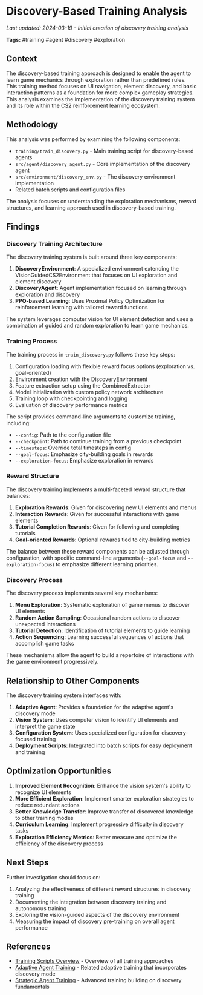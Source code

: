 # Discovery-Based Training Analysis

*Last updated: 2024-03-19 - Initial creation of discovery training analysis*

**Tags:** #training #agent #discovery #exploration

## Context

The discovery-based training approach is designed to enable the agent to learn game mechanics through exploration rather than predefined rules. This training method focuses on UI navigation, element discovery, and basic interaction patterns as a foundation for more complex gameplay strategies. This analysis examines the implementation of the discovery training system and its role within the CS2 reinforcement learning ecosystem.

## Methodology

This analysis was performed by examining the following components:
- `training/train_discovery.py` - Main training script for discovery-based agents
- `src/agent/discovery_agent.py` - Core implementation of the discovery agent
- `src/environment/discovery_env.py` - The discovery environment implementation
- Related batch scripts and configuration files

The analysis focuses on understanding the exploration mechanisms, reward structures, and learning approach used in discovery-based training.

## Findings

### Discovery Training Architecture

The discovery training system is built around three key components:

1. **DiscoveryEnvironment**: A specialized environment extending the VisionGuidedCS2Environment that focuses on UI exploration and element discovery
2. **DiscoveryAgent**: Agent implementation focused on learning through exploration and discovery
3. **PPO-based Learning**: Uses Proximal Policy Optimization for reinforcement learning with tailored reward functions

The system leverages computer vision for UI element detection and uses a combination of guided and random exploration to learn game mechanics.

### Training Process

The training process in `train_discovery.py` follows these key steps:

1. Configuration loading with flexible reward focus options (exploration vs. goal-oriented)
2. Environment creation with the DiscoveryEnvironment
3. Feature extraction setup using the CombinedExtractor
4. Model initialization with custom policy network architecture
5. Training loop with checkpointing and logging
6. Evaluation of discovery performance metrics

The script provides command-line arguments to customize training, including:
- `--config`: Path to the configuration file
- `--checkpoint`: Path to continue training from a previous checkpoint
- `--timesteps`: Override total timesteps in config
- `--goal-focus`: Emphasize city-building goals in rewards
- `--exploration-focus`: Emphasize exploration in rewards

### Reward Structure

The discovery training implements a multi-faceted reward structure that balances:

1. **Exploration Rewards**: Given for discovering new UI elements and menus
2. **Interaction Rewards**: Given for successful interactions with game elements
3. **Tutorial Completion Rewards**: Given for following and completing tutorials
4. **Goal-oriented Rewards**: Optional rewards tied to city-building metrics

The balance between these reward components can be adjusted through configuration, with specific command-line arguments (`--goal-focus` and `--exploration-focus`) to emphasize different learning priorities.

### Discovery Process

The discovery process implements several key mechanisms:

1. **Menu Exploration**: Systematic exploration of game menus to discover UI elements
2. **Random Action Sampling**: Occasional random actions to discover unexpected interactions
3. **Tutorial Detection**: Identification of tutorial elements to guide learning
4. **Action Sequencing**: Learning successful sequences of actions that accomplish game tasks

These mechanisms allow the agent to build a repertoire of interactions with the game environment progressively.

## Relationship to Other Components

The discovery training system interfaces with:

1. **Adaptive Agent**: Provides a foundation for the adaptive agent's discovery mode
2. **Vision System**: Uses computer vision to identify UI elements and interpret the game state
3. **Configuration System**: Uses specialized configuration for discovery-focused training
4. **Deployment Scripts**: Integrated into batch scripts for easy deployment and training

## Optimization Opportunities

1. **Improved Element Recognition**: Enhance the vision system's ability to recognize UI elements
2. **More Efficient Exploration**: Implement smarter exploration strategies to reduce redundant actions
3. **Better Knowledge Transfer**: Improve transfer of discovered knowledge to other training modes
4. **Curriculum Learning**: Implement progressive difficulty in discovery tasks
5. **Exploration Efficiency Metrics**: Better measure and optimize the efficiency of the discovery process

## Next Steps

Further investigation should focus on:

1. Analyzing the effectiveness of different reward structures in discovery training
2. Documenting the integration between discovery training and autonomous training
3. Exploring the vision-guided aspects of the discovery environment
4. Measuring the impact of discovery pre-training on overall agent performance

## References

- [Training Scripts Overview](training_scripts_overview.md) - Overview of all training approaches
- [Adaptive Agent Training](adaptive_agent_training.md) - Related adaptive training that incorporates discovery mode
- [Strategic Agent Training](strategic_agent_training.md) - Advanced training building on discovery fundamentals 